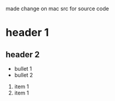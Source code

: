 made change on mac
src for source code

# header 1

## header 2

- bullet 1
- bullet 2

1. item 1
1. item 1
